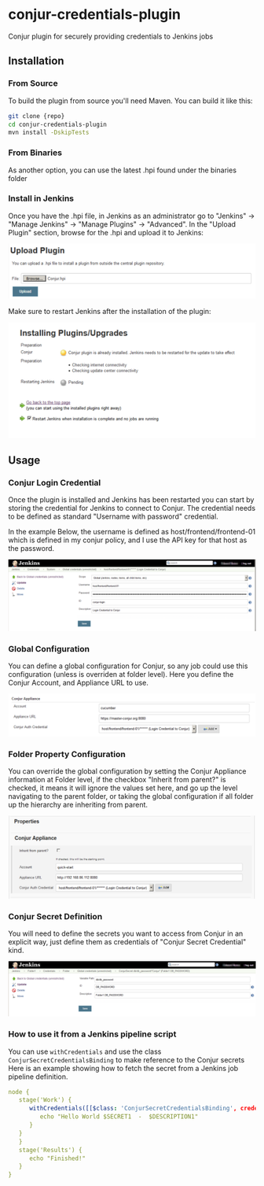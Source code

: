# conjur-credentials-plugin
Conjur plugin for securely providing credentials to Jenkins jobs

## Installation

### From Source

To build the plugin from source you'll need Maven. You can build it like this:

```bash
git clone {repo}
cd conjur-credentials-plugin
mvn install -DskipTests
```
### From Binaries

As another option, you can use the latest .hpi found under the binaries folder

### Install in Jenkins

Once you have the .hpi file, in Jenkins as an administrator go to "Jenkins" -> "Manage Jenkins" -> "Manage Plugins" -> 	"Advanced". 
In the "Upload Plugin" section, browse for the .hpi and upload it to Jenkins:

![Upload Plugin](docs/images/UploadPlugin-Jenkins.png)

Make sure to restart Jenkins after the installation of the plugin:

![Install Plugin](docs/images/Plugin-Installing.png)



## Usage

### Conjur Login Credential

Once the plugin is installed and Jenkins has been restarted you can start by storing the credential for Jenkins to connect to Conjur. 
The credential needs to be defined as standard "Username with password" credential. 

In the example Below, the username is defined as host/frontend/frontend-01 which is defined in my conjur policy, and I use the API key for that host as the password. 

![Conjur Login Credential](docs/images/ConjurLogin-Credential.png)


### Global Configuration

You can define a global configuration for Conjur, so any job could use this configuration (unless is overriden at folder level). Here you define the Conjur Account, and Appliance URL to use. 

![Global Configuration](docs/images/GlobalConfiguration.png)


### Folder Property Configuration

You can override the global configuration by setting the Conjur Appliance information at Folder level, if the checkbox "Inherit from parent?" is checked, it means it will ignore the values set here, and go up the level navigating to the parent folder, or taking the global configuration if all folder up the hierarchy are inheriting from parent. 

![Folder Property Configuration](docs/images/FolderConfiguration.png)


### Conjur Secret Definition

You will need to define the secrets you want to access from Conjur in an explicit way, just define them as credentials of "Conjur Secret Credential" kind. 

![Conjur Secret Definition](docs/images/ConjurSecret-Credential.png)



### How to use it from a Jenkins pipeline script
You can use `withCredentials` and use the class `ConjurSecretCredentialsBinding` to make reference to the Conjur secrets
Here is an example showing how to fetch the secret from a Jenkins job pipeline definition.

```yml
node {
   stage('Work') {
      withCredentials([[$class: 'ConjurSecretCredentialsBinding', credentialsId: 'DB_PASSWORD', secretVariable: 'SECRET1', descriptionVariable: 'DESCRIPTION1']]) {
         echo "Hello World $SECRET1  -  $DESCRIPTION1"
      }
   }
   }
   stage('Results') {
      echo "Finished!"
   }
}
```